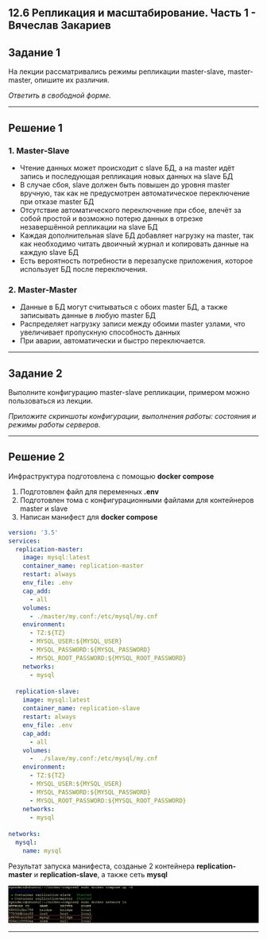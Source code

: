 ## 12.6 Репликация и масштабирование. Часть 1 - Вячеслав Закариев

## Задание 1

На лекции рассматривались режимы репликации master-slave, master-master, опишите их различия.

*Ответить в свободной форме.*

---

## Решение 1

### 1. Master-Slave

- Чтение данных может происходит с slave БД, а на master идёт запись и последующая репликация новых данных на slave БД
- В случае сбоя, slave должен быть повышен до уровня master вручную, так как не предусмотрен автоматическое переключение при отказе master БД
- Отсутствие автоматического переключение при сбое, влечёт за собой простой и возможно потерю данных в отрезке незавершённой репликации на slave БД
- Каждая дополнительная slave БД добавляет нагрузку на master, так как необходимо читать двоичный журнал и копировать данные на каждую slave БД
- Есть вероятность потребности в перезапуске приложения, которое использует БД после переключения.

### 2. Master-Master

- Данные в БД могут считываться с обоих master БД, а также записывать данные в любую master БД
- Распределяет нагрузку записи между обоими master узлами, что увеличивает пропускную способность данных
- При аварии, автоматически и быстро переключается.

---

## Задание 2

Выполните конфигурацию master-slave репликации, примером можно пользоваться из лекции.

*Приложите скриншоты конфигурации, выполнения работы: состояния и режимы работы серверов.*

---

## Решение 2

Инфраструктура подготовлена с помощью **docker compose**

1. Подготовлен файл для переменных **.env**
2. Подготовлен тома с конфигурационными файлами для контейнеров master и slave
3. Написан манифест для **docker compose**

```yml
version: '3.5'
services:
  replication-master:
    image: mysql:latest
    container_name: replication-master
    restart: always
    env_file: .env
    cap_add:
      - all
    volumes:
      - ./master/my.conf:/etc/mysql/my.cnf
    environment:
      - TZ:${TZ}
      - MYSQL_USER:${MYSQL_USER}
      - MYSQL_PASSWORD:${MYSQL_PASSWORD}
      - MYSQL_ROOT_PASSWORD:${MYSQL_ROOT_PASSWORD}
    networks:
      - mysql

  replication-slave:
    image: mysql:latest
    container_name: replication-slave
    restart: always
    env_file: .env
    cap_add:
      - all
    volumes:
      -  ./slave/my.conf:/etc/mysql/my.cnf
    environment:
      - TZ:${TZ}
      - MYSQL_USER:${MYSQL_USER}
      - MYSQL_PASSWORD:${MYSQL_PASSWORD}
      - MYSQL_ROOT_PASSWORD:${MYSQL_ROOT_PASSWORD}
    networks:
      - mysql

networks:
  mysql:
    name: mysql
```

Результат запуска манифеста, созданые 2 контейнера **replication-master** и **replication-slave**, а также сеть **mysql**

![compose](https://github.com/SlavaZakariev/netology/blob/5347f9f4201cf0c3d4a07d31a64dd589cd97606e/db/12.6_replication_part1/resources/repl_1.1.jpg)


---
